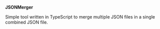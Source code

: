 **JSONMerger**

Simple tool written in TypeScript to merge multiple JSON files in a single combined JSON file.